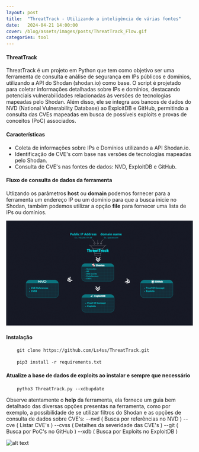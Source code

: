```yaml
---
layout: post
title:  "ThreatTrack - Utilizando a inteligência de várias fontes"
date:   2024-04-21 14:00:00
cover: /blog/assets/images/posts/ThreatTrack_Flow.gif
categories: tool
---
```


#### ThreatTrack
     
ThreatTrack é um projeto em Python que tem como objetivo ser uma ferramenta de consulta e análise de segurança em IPs públicos e domínios, utilizando a API do Shodan (shodan.io) como base.
O script é projetado para coletar informações detalhadas sobre IPs e domínios, destacando potenciais vulnerabilidades relacionadas às versões de tecnologias mapeadas pelo Shodan.
Além disso, ele se integra aos bancos de dados do NVD (National Vulnerability Database) ao ExploitDB e GitHub, permitindo a consulta das CVEs mapeadas em busca de possíveis exploits e provas de conceitos (PoC) associados.
 
#### Características
     
+ Coleta de informações sobre IPs e Domínios utilizando a API Shodan.io.
+ Identificação de CVE's com base nas versões de tecnologias mapeadas pelo Shodan.
+ Consulta de CVE's nas fontes de dados: NVD, ExploitDB e GitHub.

#### Fluxo de consulta de dados da ferramenta

Utlizando os parâmetros **host** ou **domain** podemos fornecer para a ferramenta um endereço IP ou um domínio para que a busca inicie no Shodan, também podemos utilizar a opção **file** para fornecer uma lista de IPs ou domínios.

![alt text](https://raw.githubusercontent.com/Ls4ss/blog/main/assets/images/posts/ThreatTrack_Flow.gif)

#### Instalação

        git clone https://github.com/Ls4ss/ThreatTrack.git

        pip3 install -r requirements.txt
        
#### Atualize a base de dados de exploits ao instalar e sempre que necessário

        pytho3 ThreatTrack.py --xdbupdate

Observe atentamente o **help** da ferramenta, ela fornece um guia bem detalhado das diversas opções presentas na ferramenta, como por exemplo, a possíbilidade de se utilizar filtros do Shodan e as opções de consulta de dados sobre CVE's:
     --nvd ( Busca por referências no NVD )
     --cve ( Listar CVE's )
     --cvss ( Detalhes da severidade das CVE's )
     --git ( Busca por PoC's no GitHub )
     --xdb ( Busca por Exploits no ExploitDB )

![alt text](https://raw.githubusercontent.com/Ls4ss/ThreatTrack/main/example/tt_help.png)
